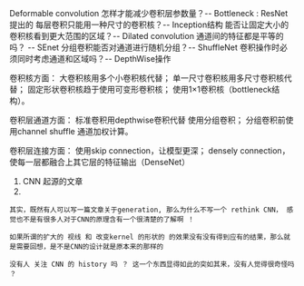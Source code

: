 Deformable convolution
怎样才能减少卷积层参数量？-- Bottleneck : ResNet 提出的
每层卷积只能用一种尺寸的卷积核？-- Inception结构
能否让固定大小的卷积核看到更大范围的区域？-- Dilated convolution
通道间的特征都是平等的吗？ -- SEnet
分组卷积能否对通道进行随机分组？-- ShuffleNet
卷积操作时必须同时考虑通道和区域吗？-- DepthWise操作

卷积核方面：
大卷积核用多个小卷积核代替；
单一尺寸卷积核用多尺寸卷积核代替；
固定形状卷积核趋于使用可变形卷积核；
使用1×1卷积核（bottleneck结构）。

卷积层通道方面：
标准卷积用depthwise卷积代替
使用分组卷积；
分组卷积前使用channel shuffle
通道加权计算。

卷积层连接方面：
使用skip connection，让模型更深；
densely connection，使每一层都融合上其它层的特征输出（DenseNet）

1. CNN 起源的文章
2.
```
其实，既然有人可以写一篇文章关于generation, 那么为什么不写一个 rethink CNN， 感觉也不是有很多人对于CNN的原理含有一个很清楚的了解啊 ！

如果所谓的扩大的 视线 和 改变kernel 的形状的 的效果没有没有得到应有的结果，那么就是需要回想，是不是CNN的设计就是原本来的那样的

没有人 关注 CNN 的 history 吗 ？ 这一个东西显得如此的突如其来，没有人觉得很奇怪吗 ？
```
